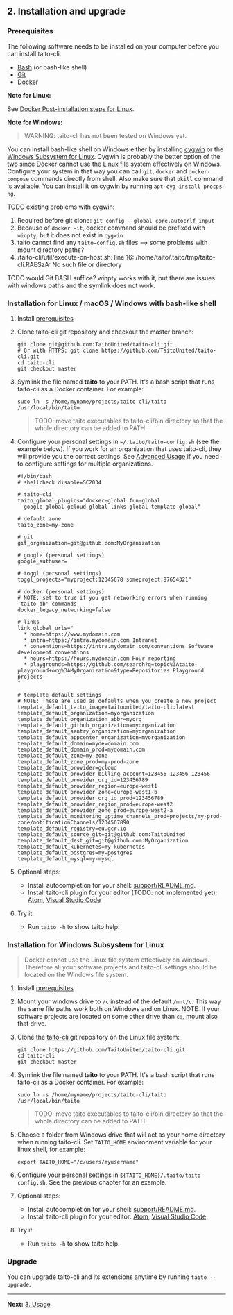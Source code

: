 ## 2. Installation and upgrade

### Prerequisites

The following software needs to be installed on your computer before you can install taito-cli.

* [Bash](https://en.wikipedia.org/wiki/Bash_(Unix_shell)) (or bash-like shell)
* [Git](https://git-scm.com/)
* [Docker](https://docs.docker.com/install/)

**Note for Linux:**

See [Docker Post-installation steps for Linux](https://docs.docker.com/install/linux/linux-postinstall/).

**Note for Windows:**

> WARNING: taito-cli has not been tested on Windows yet.

You can install bash-like shell on Windows either by installing [cygwin](https://www.cygwin.com/) or the [Windows Subsystem for Linux](https://msdn.microsoft.com/en-us/commandline/wsl/about). Cygwin is probably the better option of the two since Docker cannot use the Linux file system effectively on Windows. Configure your system in that way you can call `git`, `docker` and `docker-compose` commands directly from shell. Also make sure that `pkill` command is available. You can install it on cygwin by running `apt-cyg install procps-ng`.

TODO existing problems with cygwin:

1. Required before git clone: `git config --global core.autocrlf input`
2. Because of `docker -it`, docker command should be prefixed with `winpty`, but it does not exist in `cygwin`
3. taito cannot find any `taito-config.sh` files --> some problems with mount directory paths?
4. /taito-cli/util/execute-on-host.sh: line 16: /home/taito/.taito/tmp/taito-cli.RAESzA: No such file or directory

TODO would Git BASH suffice? winpty works with it, but there are issues with windows paths and the symlink does not work.

### Installation for Linux / macOS / Windows with bash-like shell

1. Install [prerequisites](#prerequisites)

2. Clone taito-cli git repository and checkout the master branch:

    ```
    git clone git@github.com:TaitoUnited/taito-cli.git
    # Or with HTTPS: git clone https://github.com/TaitoUnited/taito-cli.git
    cd taito-cli
    git checkout master
    ```

3. Symlink the file named **taito** to your PATH. It's a bash script that runs taito-cli as a Docker container. For example:

    ```
    sudo ln -s /home/myname/projects/taito-cli/taito /usr/local/bin/taito
    ```

    > TODO: move taito executables to taito-cli/bin directory so that the whole directory can be added to PATH.

4. Configure your personal settings in `~/.taito/taito-config.sh` (see the example below). If you work for an organization that uses taito-cli, they will provide you the correct settings. See [Advanced Usage](03-usage.md#advanced-usage) if you need to configure settings for multiple organizations.
    ```
    #!/bin/bash
    # shellcheck disable=SC2034

    # taito-cli
    taito_global_plugins="docker-global fun-global
      google-global gcloud-global links-global template-global"

    # default zone
    taito_zone=my-zone

    # git
    git_organization=git@github.com:MyOrganization

    # google (personal settings)
    google_authuser=

    # toggl (personal settings)
    toggl_projects="myproject:12345678 someproject:87654321"

    # docker (personal settings)
    # NOTE: set to true if you get networking errors when running 'taito db' commands
    docker_legacy_networking=false

    # links
    link_global_urls="
      * home=https://www.mydomain.com
      * intra=https://intra.mydomain.com Intranet
      * conventions=https://intra.mydomain.com/conventions Software development conventions
      * hours=https://hours.mydomain.com Hour reporting
      * playgrounds=https://github.com/search?q=topic%3Ataito-playground+org%3AMyOrganization&type=Repositories Playground projects
    "

    # template default settings
    # NOTE: These are used as defaults when you create a new project
    template_default_taito_image=taitounited/taito-cli:latest
    template_default_organization=myorganization
    template_default_organization_abbr=myorg
    template_default_github_organization=myorganization
    template_default_sentry_organization=myorganization
    template_default_appcenter_organization=myorganization
    template_default_domain=mydevdomain.com
    template_default_domain_prod=mydomain.com
    template_default_zone=my-zone
    template_default_zone_prod=my-prod-zone
    template_default_provider=gcloud
    template_default_provider_billing_account=123456-123456-123456
    template_default_provider_org_id=123456789
    template_default_provider_region=europe-west1
    template_default_provider_zone=europe-west1-b
    template_default_provider_org_id_prod=123456789
    template_default_provider_region_prod=europe-west2
    template_default_provider_zone_prod=europe-west2-a
    template_default_monitoring_uptime_channels_prod=projects/my-prod-zone/notificationChannels/1234567890
    template_default_registry=eu.gcr.io
    template_default_source_git=git@github.com:TaitoUnited
    template_default_dest_git=git@github.com:MyOrganization
    template_default_kubernetes=my-kubernetes
    template_default_postgres=my-postgres
    template_default_mysql=my-mysql
    ```

5. Optional steps:

    * Install autocompletion for your shell: [support/README.md](https://github.com/TaitoUnited/taito-cli/tree/master/support#shell-support).
    * Install taito-cli plugin for your editor (TODO: not implemented yet): [Atom](https://github.com/keskiju/atom-taito-cli), [Visual Studio Code](https://github.com/keskiju/vscode-taito-cli)

6. Try it:

   * Run `taito -h` to show taito help.

### Installation for Windows Subsystem for Linux

> Docker cannot use the Linux file system effectively on Windows. Therefore all your software projects and taito-cli settings should be located on the Windows file system.

1. Install [prerequisites](#prerequisites)

2. Mount your windows drive to `/c` instead of the default `/mnt/c`. This way the same file paths work both on Windows and on Linux. NOTE: If your software projects are located on some other drive than `c:`, mount also that drive.

3. Clone the [taito-cli](https://github.com/TaitoUnited/taito-cli) git repository on the Linux file system:

    ```
    git clone https://github.com/TaitoUnited/taito-cli.git
    cd taito-cli
    git checkout master
    ```

4. Symlink the file named **taito** to your PATH. It's a bash script that runs taito-cli as a Docker container. For example:

   ```
   sudo ln -s /home/myname/projects/taito-cli/taito /usr/local/bin/taito
   ```

   > TODO: move taito executables to taito-cli/bin directory so that the whole directory can be added to PATH.

5. Choose a folder from Windows drive that will act as your home directory when running taito-cli. Set `TAITO_HOME` environment variable for your linux shell, for example:

    ```
    export TAITO_HOME="/c/users/myusername"
    ```

6. Configure your personal settings in `${TAITO_HOME}/.taito/taito-config.sh`. See the previous chapter for an example.

7. Optional steps:

    * Install autocompletion for your shell: [support/README.md](https://github.com/TaitoUnited/taito-cli/tree/master/support#shell-support).
    * Install taito-cli plugin for your editor: [Atom](https://github.com/keskiju/atom-taito-cli), [Visual Studio Code](https://github.com/keskiju/vscode-taito-cli)

8. Try it:

   * Run `taito -h` to show taito help.

### Upgrade

You can upgrade taito-cli and its extensions anytime by running `taito --upgrade`.

---

**Next:** [3. Usage](03-usage.md)
